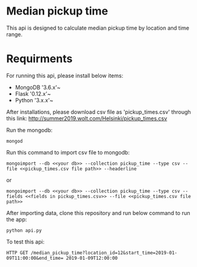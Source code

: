 # Median pickup time

This api is designed to calculate median pickup time by location and time range.

# Requirments

For running this api, please install below items:
- MongoDB '3.6.x'~
- Flask '0.12.x'~
- Python '3.x.x'~


After installations, please download csv file as 'pickup_times.csv' through this link: http://summer2019.wolt.com/Helsinki/pickup_times.csv


Run the mongodb:
```
mongod
```


Run this command to import csv file to mongodb:
```
mongoimport --db <<your db>> --collection pickup_time --type csv --file <<pickup_times.csv file path>> --headerline
```
or
```
mongoimport --db <<your db>> --collection pickup_time --type csv --fields <<fields in pickup_times.csv>> --file <<pickup_times.csv file path>>
```


After importing data, clone this repository and run below command to run the app:
```
python api.py
```


To test this api:
```
HTTP GET /median_pickup_time?location_id=12&start_time=2019-01-09T11:00:00&end_time= 2019-01-09T12:00:00
```
